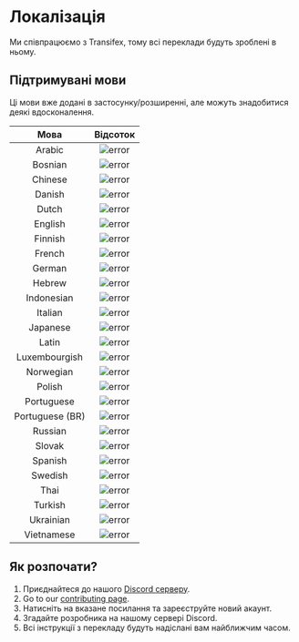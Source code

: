 # Локалізація

Ми співпрацюємо з Transifex, тому всі переклади будуть зроблені в ньому.

## Підтримувані мови

Ці мови вже додані в застосунку/розширенні, але можуть знадобитися деякі вдосконалення.

| Мова | Відсоток |
| :---: | :---: |
| Arabic | ![error](https://api.premid.app/langStatus/ar) |
| Bosnian | ![error](https://api.premid.app/langStatus/bs) |
| Chinese | ![error](https://api.premid.app/langStatus/zh-CN) |
| Danish | ![error](https://api.premid.app/langStatus/da) |
| Dutch | ![error](https://api.premid.app/langStatus/nl) |
| English | ![error](https://api.premid.app/langStatus/en) |
| Finnish | ![error](https://api.premid.app/langStatus/fi) |
| French | ![error](https://api.premid.app/langStatus/fr) |
| German | ![error](https://api.premid.app/langStatus/de) |
| Hebrew | ![error](https://api.premid.app/langStatus/he) |
| Indonesian | ![error](https://api.premid.app/langStatus/id) |
| Italian | ![error](https://api.premid.app/langStatus/it) |
| Japanese | ![error](https://api.premid.app/langStatus/ja) |
| Latin | ![error](https://api.premid.app/langStatus/la) |
| Luxembourgish | ![error](https://api.premid.app/langStatus/lb) |
| Norwegian | ![error](https://api.premid.app/langStatus/no) |
| Polish | ![error](https://api.premid.app/langStatus/pl) |
| Portuguese | ![error](https://api.premid.app/langStatus/pt) |
| Portuguese \(BR\) | ![error](https://api.premid.app/langStatus/pt-br) |
| Russian | ![error](https://api.premid.app/langStatus/ru) |
| Slovak | ![error](https://api.premid.app/langStatus/sk) |
| Spanish | ![error](https://api.premid.app/langStatus/es) |
| Swedish | ![error](https://api.premid.app/langStatus/sv) |
| Thai | ![error](https://api.premid.app/langStatus/th) |
| Turkish | ![error](https://api.premid.app/langStatus/tr) |
| Ukrainian | ![error](https://api.premid.app/langStatus/uk) |
| Vietnamese | ![error](https://api.premid.app/langStatus/vi) |

## Як розпочати?

1. Приєднайтеся до нашого [Discord серверу](https://discord.premid.app).
2. Go to our [contributing page](./).
3. Натисніть на вказане посилання та зареєструйте новий акаунт.
4. Згадайте розробника на нашому сервері Discord.
5. Всі інструкції з перекладу будуть надіслані вам найближчим часом.

